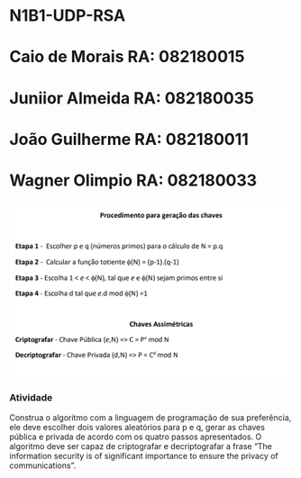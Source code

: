 # N1B1-UDP-RSA
# Caio de Morais    RA: 082180015
# Juniior Almeida   RA: 082180035
# João Guilherme    RA: 082180011
# Wagner Olimpio    RA: 082180033

![Procedimento](./procedimento.PNG)

### Atividade
Construa o algoritmo com a linguagem de programação de sua preferência, ele deve
escolher dois valores aleatórios para p e q, gerar as chaves pública e privada de acordo com os
quatro passos apresentados. O algoritmo deve ser capaz de criptografar e decriptografar a frase
“The information security is of significant importance to ensure the privacy of communications”.

